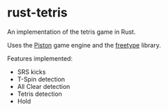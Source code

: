 # rust-tetris
An implementation of the tetris game in Rust.

Uses the [Piston](https://github.com/PistonDevelopers/piston) game engine and the [freetype](https://www.freetype.org/) library.

Features implemented:

- SRS kicks
- T-Spin detection
- All Clear detection
- Tetris detection
- Hold
